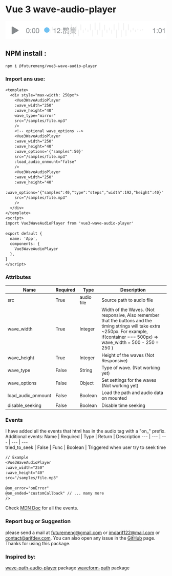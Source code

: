<!--
 * @Author: be_loving@163.com 
 * @Date: 2024-10-22 18:49:23
 * @LastEditors: be_loving@163.com 
 * @LastEditTime: 2024-10-23 14:50:32
 * @FilePath: /vue3-wave-audio-player/README.md
 * @Description: 这是默认设置,请设置`customMade`, 打开koroFileHeader查看配置 进行设置: https://github.com/OBKoro1/koro1FileHeader/wiki/%E9%85%8D%E7%BD%AE
-->
# Vue 3 wave-audio-player

![Image demo](https://github.com/futuremeng/vue3-wave-audio-player/raw/master/preview.png)

## NPM install :
```
npm i @futuremeng/vue3-wave-audio-player
```

### Import ans use: 
```
<template>
  <div style="max-width: 250px">
    <Vue3WaveAudioPlayer
    :wave_width="250"
    :wave_height="40"
    wave_type="mirror"
    src="/samples/file.mp3"
    />  
    <!-- optional wave_options -->
    <Vue3WaveAudioPlayer
    :wave_width="250"
    :wave_height="40"
    :wave_options='{"samples":50}' 
    src="/samples/file.mp3"
    :load_audio_onmount="false"
    />  
    <Vue3WaveAudioPlayer
    :wave_width="250"
    :wave_height="40"
    :wave_options='{"samples":40,"type":"steps","width":192,"height":40}'
    src="/samples/file.mp3"
    />   
  </div>
</template>
<script>
import Vue3WaveAudioPlayer from 'vue3-wave-audio-player'

export default {
  name: 'App',
  components: {
    Vue3WaveAudioPlayer
  },
}
</script>
```
### Attributes
Name | Required | Type | Description
--- | --- | --- | --- 
src | True | audio file | Source path to audio file
wave_width | True | Integer | Width of the Waves. (Not responsive, Also remember that the buttons and the timing strings will take extra ~250px. For example, if(container === 500px) => wave_width = 500 - 250 = 250  )
wave_height | True | Integer | Height of the waves (Not Responsive)
wave_type | False | String | Type of wave. (Not working yet)
wave_options | False | Object | Set settings for the waves (Not working yet)
load_audio_onmount | False | Boolean | Load the path and audio data on mounted
disable_seeking | False | Boolean | Disable time seeking

### Events
I have added all the events that html has in the audio tag with a "on_" prefix.
Additional events:
Name | Required | Type | Return | Description
--- | --- | --- | --- | ---  
tried_to_seek | False | Func  | Boolean | Triggered when user try to seek time
```
// Example 
<Vue3WaveAudioPlayer
:wave_width="250"
:wave_height="40"
src="/samples/file.mp3"

@on_error="onError"
@on_ended="customCallback" // ... many more
/> 
```
Check [MDN Doc](https://developer.mozilla.org/en-US/docs/Web/HTML/Element/audio) for all the events.

### Report bug or Suggestion
please send a mail at futuremeng@gmail.com or imdarif122@mail.com or contact@arifdev.com. 
You can also open any issue in the [GitHub](https://github.com/futuremeng/vue3-wave-audio-player) page. Thanks for using this package.

### Inspired by:
[wave-path-audio-player](https://www.npmjs.com/package/wave-audio-path-player) package
[waveform-path](https://jerosoler.github.io/waveform-path) package
 

